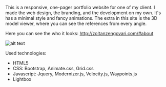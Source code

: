 This is a responsive, one-pager portfolio website for one of my client. I made the web design, the branding, and the development on my own. It's has a minimal style and fancy animations. The extra in this site is the 3D model viewer, where you can see the references from every angle. 

Here you can see the who it looks: http://zoltanzengovari.com/#about

![alt text](/images/preview.gif)

Used technologies:
- HTML5
- CSS: Bootstrap, Animate.css, Grid.css
- Javascript: Jquery, Modernizer.js, Velocity.js, Waypoints.js
- Lightbox

